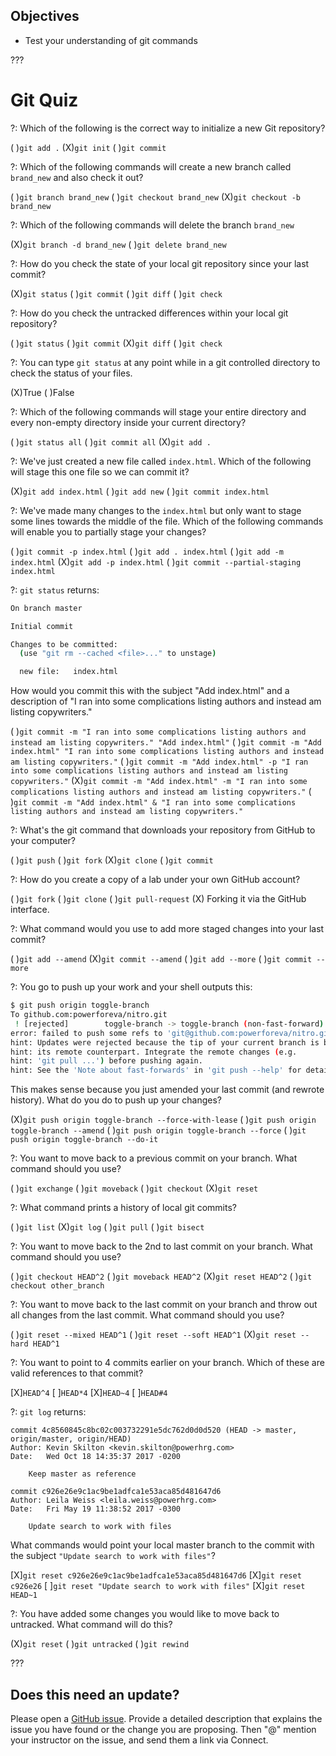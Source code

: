 ## Objectives

- Test your understanding of git commands

???

# Git Quiz

?: Which of the following is the correct way to initialize a new Git repository?

( )`git add .` (X)`git init` ( )`git commit`

?: Which of the following commands will create a new branch called `brand_new` and also check it out?

( )`git branch brand_new` ( )`git checkout brand_new` (X)`git checkout -b brand_new`

?: Which of the following commands will delete the branch `brand_new`

(X)`git branch -d brand_new` ( )`git delete brand_new`

?: How do you check the state of your local git repository since your last commit?

(X)`git status`
( )`git commit`
( )`git diff`
( )`git check`

?: How do you check the untracked differences within your local git repository?

( )`git status`
( )`git commit`
(X)`git diff`
( )`git check`

?: You can type `git status` at any point while in a git controlled directory to check the status of your files.

(X)True ( )False

?: Which of the following commands will stage your entire directory and every non-empty directory inside your current directory?

( )`git status all`
( )`git commit all`
(X)`git add .`

?: We've just created a new file called `index.html`. Which of the following will stage this one file so we can commit it?

(X)`git add index.html`
( )`git add new`
( )`git commit index.html`

?: We've made many changes to the `index.html` but only want to stage some lines towards the middle of the file. Which of the following commands will enable you to partially stage your changes?

( )`git commit -p index.html`
( )`git add . index.html`
( )`git add -m index.html`
(X)`git add -p index.html`
( )`git commit --partial-staging index.html`

?: `git status` returns:

```bash
On branch master

Initial commit

Changes to be committed:
  (use "git rm --cached <file>..." to unstage)

  new file:   index.html
```

How would you commit this with the subject "Add index.html" and a description of "I ran into some complications listing authors and instead am listing copywriters."

( )`git commit -m "I ran into some complications listing authors and instead am listing copywriters." "Add index.html"`
( )`git commit -m "Add index.html" "I ran into some complications listing authors and instead am listing copywriters."`
( )`git commit -m "Add index.html" -p "I ran into some complications listing authors and instead am listing copywriters."`
(X)`git commit -m "Add index.html" -m "I ran into some complications listing authors and instead am listing copywriters."`
( )`git commit -m "Add index.html" & "I ran into some complications listing authors and instead am listing copywriters."`

?: What's the git command that downloads your repository from GitHub to your computer?

( )`git push`
( )`git fork`
(X)`git clone`
( )`git commit`

?: How do you create a copy of a lab under your own GitHub account?

( )`git fork`
( )`git clone`
( )`git pull-request`
(X) Forking it via the GitHub interface.

?: What command would you use to add more staged changes into your last commit?

( )`git add --amend`
(X)`git commit --amend`
( )`git add --more`
( )`git commit --more`

?: You go to push up your work and your shell outputs this:

```bash
$ git push origin toggle-branch
To github.com:powerforeva/nitro.git
 ! [rejected]        toggle-branch -> toggle-branch (non-fast-forward)
error: failed to push some refs to 'git@github.com:powerforeva/nitro.git'
hint: Updates were rejected because the tip of your current branch is behind
hint: its remote counterpart. Integrate the remote changes (e.g.
hint: 'git pull ...') before pushing again.
hint: See the 'Note about fast-forwards' in 'git push --help' for details.
```

This makes sense because you just amended your last commit (and rewrote history). What do you do to push up your changes?

(X)`git push origin toggle-branch --force-with-lease`
( )`git push origin toggle-branch --amend`
( )`git push origin toggle-branch --force`
( )`git push origin toggle-branch --do-it`

?: You want to move back to a previous commit on your branch. What command should you use?

( )`git exchange`
( )`git moveback`
( )`git checkout`
(X)`git reset`

?: What command prints a history of local git commits?

( )`git list`
(X)`git log`
( )`git pull`
( )`git bisect`

?: You want to move back to the 2nd to last commit on your branch. What command should you use?

( )`git checkout HEAD^2`
( )`git moveback HEAD^2`
(X)`git reset HEAD^2`
( )`git checkout other_branch`

?: You want to move back to the last commit on your branch and throw out all changes from the last commit. What command should you use?

( )`git reset --mixed HEAD^1`
( )`git reset --soft HEAD^1`
(X)`git reset --hard HEAD^1`

?: You want to point to 4 commits earlier on your branch. Which of these are valid references to that commit?

[X]`HEAD^4`
[ ]`HEAD*4`
[X]`HEAD~4`
[ ]`HEAD#4`

?: `git log` returns:

```
commit 4c8560845c8bc02c003732291e5dc762d0d0d520 (HEAD -> master, origin/master, origin/HEAD)
Author: Kevin Skilton <kevin.skilton@powerhrg.com>
Date:   Wed Oct 18 14:35:37 2017 -0200

    Keep master as reference

commit c926e26e9c1ac9be1adfca1e53aca85d481647d6
Author: Leila Weiss <leila.weiss@powerhrg.com>
Date:   Fri May 19 11:38:52 2017 -0300

    Update search to work with files
```

What commands would point your local master branch to the commit with the subject `"Update search to work with files"`?

[X]`git reset c926e26e9c1ac9be1adfca1e53aca85d481647d6`
[X]`git reset c926e26`
[ ]`git reset "Update search to work with files"`
[X]`git reset HEAD~1`

?: You have added some changes you would like to move back to untracked. What command will do this?

(X)`git reset`
( )`git untracked`
( )`git rewind`

???

## Does this need an update?

Please open a [GitHub issue](https://github.com/powerhome/phrg-advanced-git-quiz/issues). Provide a detailed description that explains the issue you have found or the change you are proposing. Then "@" mention your instructor on the issue, and send them a link via Connect.
